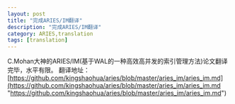 ```yaml
---
layout: post
title: "完成ARIES/IM翻译"
description: "完成ARIES/IM翻译"
category: ARIES,translation
tags: [translation]
---
```

C.Mohan大神的ARIES/IM(基于WAL的一种高效高并发的索引管理方法)论文翻译完毕，水平有限。
翻译地址：[https://github.com/kingshaohua/aries/blob/master/aries_im/aries_im.md](https://github.com/kingshaohua/aries/blob/master/aries_im/aries_im.md "https://github.com/kingshaohua/aries/blob/master/aries_im/aries_im.md")
